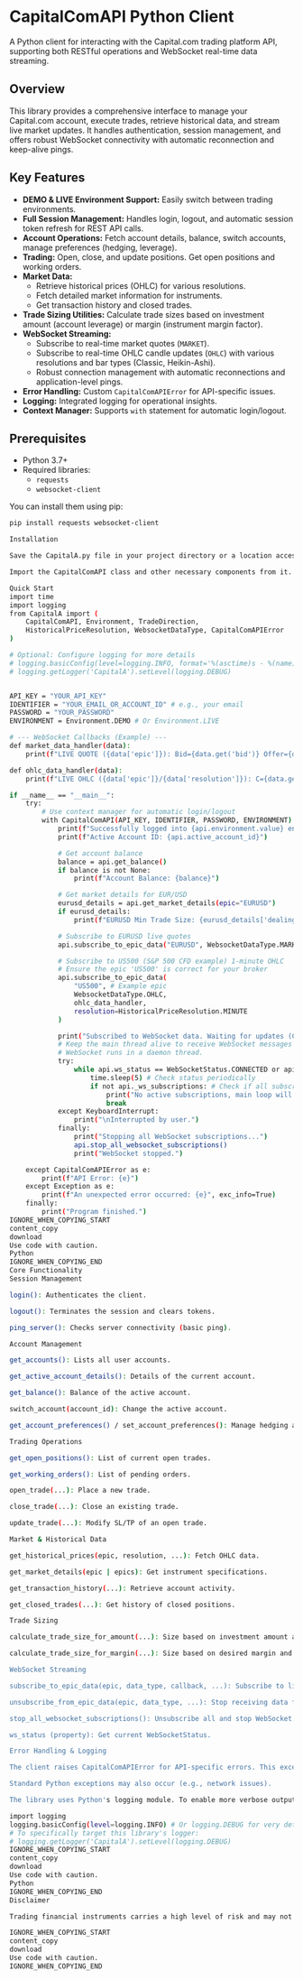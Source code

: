 # CapitalComAPI Python Client

A Python client for interacting with the Capital.com trading platform API, supporting both RESTful operations and WebSocket real-time data streaming.

## Overview

This library provides a comprehensive interface to manage your Capital.com account, execute trades, retrieve historical data, and stream live market updates. It handles authentication, session management, and offers robust WebSocket connectivity with automatic reconnection and keep-alive pings.

## Key Features

*   **DEMO & LIVE Environment Support:** Easily switch between trading environments.
*   **Full Session Management:** Handles login, logout, and automatic session token refresh for REST API calls.
*   **Account Operations:** Fetch account details, balance, switch accounts, manage preferences (hedging, leverage).
*   **Trading:** Open, close, and update positions. Get open positions and working orders.
*   **Market Data:**
    *   Retrieve historical prices (OHLC) for various resolutions.
    *   Fetch detailed market information for instruments.
    *   Get transaction history and closed trades.
*   **Trade Sizing Utilities:** Calculate trade sizes based on investment amount (account leverage) or margin (instrument margin factor).
*   **WebSocket Streaming:**
    *   Subscribe to real-time market quotes (`MARKET`).
    *   Subscribe to real-time OHLC candle updates (`OHLC`) with various resolutions and bar types (Classic, Heikin-Ashi).
    *   Robust connection management with automatic reconnections and application-level pings.
*   **Error Handling:** Custom `CapitalComAPIError` for API-specific issues.
*   **Logging:** Integrated logging for operational insights.
*   **Context Manager:** Supports `with` statement for automatic login/logout.

## Prerequisites

*   Python 3.7+
*   Required libraries:
    *   `requests`
    *   `websocket-client`

You can install them using pip:
```bash
pip install requests websocket-client

Installation

Save the CapitalA.py file in your project directory or a location accessible by your Python interpreter.

Import the CapitalComAPI class and other necessary components from it.

Quick Start
import time
import logging
from CapitalA import (
    CapitalComAPI, Environment, TradeDirection,
    HistoricalPriceResolution, WebsocketDataType, CapitalComAPIError
)

# Optional: Configure logging for more details
# logging.basicConfig(level=logging.INFO, format='%(asctime)s - %(name)s - %(levelname)s - %(message)s')
# logging.getLogger('CapitalA').setLevel(logging.DEBUG)


API_KEY = "YOUR_API_KEY"
IDENTIFIER = "YOUR_EMAIL_OR_ACCOUNT_ID" # e.g., your email
PASSWORD = "YOUR_PASSWORD"
ENVIRONMENT = Environment.DEMO # Or Environment.LIVE

# --- WebSocket Callbacks (Example) ---
def market_data_handler(data):
    print(f"LIVE QUOTE ({data['epic']}): Bid={data.get('bid')} Offer={data.get('offer')}")

def ohlc_data_handler(data):
    print(f"LIVE OHLC ({data['epic']}/{data['resolution']}): C={data.get('c')}")

if __name__ == "__main__":
    try:
        # Use context manager for automatic login/logout
        with CapitalComAPI(API_KEY, IDENTIFIER, PASSWORD, ENVIRONMENT) as api:
            print(f"Successfully logged into {api.environment.value} environment.")
            print(f"Active Account ID: {api.active_account_id}")

            # Get account balance
            balance = api.get_balance()
            if balance is not None:
                print(f"Account Balance: {balance}")

            # Get market details for EUR/USD
            eurusd_details = api.get_market_details(epic="EURUSD")
            if eurusd_details:
                print(f"EURUSD Min Trade Size: {eurusd_details['dealingRules']['minDealSize']['value']}")

            # Subscribe to EURUSD live quotes
            api.subscribe_to_epic_data("EURUSD", WebsocketDataType.MARKET, market_data_handler)

            # Subscribe to US500 (S&P 500 CFD example) 1-minute OHLC
            # Ensure the epic 'US500' is correct for your broker
            api.subscribe_to_epic_data(
                "US500", # Example epic
                WebsocketDataType.OHLC,
                ohlc_data_handler,
                resolution=HistoricalPriceResolution.MINUTE
            )

            print("Subscribed to WebSocket data. Waiting for updates (Ctrl+C to stop)...")
            # Keep the main thread alive to receive WebSocket messages
            # WebSocket runs in a daemon thread.
            try:
                while api.ws_status == WebSocketStatus.CONNECTED or api.ws_status == WebSocketStatus.CONNECTING :
                    time.sleep(5) # Check status periodically
                    if not api._ws_subscriptions: # Check if all subscriptions were removed elsewhere
                        print("No active subscriptions, main loop will exit.")
                        break
            except KeyboardInterrupt:
                print("\nInterrupted by user.")
            finally:
                print("Stopping all WebSocket subscriptions...")
                api.stop_all_websocket_subscriptions()
                print("WebSocket stopped.")

    except CapitalComAPIError as e:
        print(f"API Error: {e}")
    except Exception as e:
        print(f"An unexpected error occurred: {e}", exc_info=True)
    finally:
        print("Program finished.")
IGNORE_WHEN_COPYING_START
content_copy
download
Use code with caution.
Python
IGNORE_WHEN_COPYING_END
Core Functionality
Session Management

login(): Authenticates the client.

logout(): Terminates the session and clears tokens.

ping_server(): Checks server connectivity (basic ping).

Account Management

get_accounts(): Lists all user accounts.

get_active_account_details(): Details of the current account.

get_balance(): Balance of the active account.

switch_account(account_id): Change the active account.

get_account_preferences() / set_account_preferences(): Manage hedging and leverage.

Trading Operations

get_open_positions(): List of current open trades.

get_working_orders(): List of pending orders.

open_trade(...): Place a new trade.

close_trade(...): Close an existing trade.

update_trade(...): Modify SL/TP of an open trade.

Market & Historical Data

get_historical_prices(epic, resolution, ...): Fetch OHLC data.

get_market_details(epic | epics): Get instrument specifications.

get_transaction_history(...): Retrieve account activity.

get_closed_trades(...): Get history of closed positions.

Trade Sizing

calculate_trade_size_for_amount(...): Size based on investment amount and account leverage.

calculate_trade_size_for_margin(...): Size based on desired margin and instrument's margin factor.

WebSocket Streaming

subscribe_to_epic_data(epic, data_type, callback, ...): Subscribe to live market or OHLC data.

unsubscribe_from_epic_data(epic, data_type, ...): Stop receiving data for an epic.

stop_all_websocket_subscriptions(): Unsubscribe all and stop WebSocket.

ws_status (property): Get current WebSocketStatus.

Error Handling & Logging

The client raises CapitalComAPIError for API-specific errors. This exception may contain status_code and response_data.

Standard Python exceptions may also occur (e.g., network issues).

The library uses Python's logging module. To enable more verbose output:

import logging
logging.basicConfig(level=logging.INFO) # Or logging.DEBUG for very detailed logs
# To specifically target this library's logger:
# logging.getLogger('CapitalA').setLevel(logging.DEBUG)
IGNORE_WHEN_COPYING_START
content_copy
download
Use code with caution.
Python
IGNORE_WHEN_COPYING_END
Disclaimer

Trading financial instruments carries a high level of risk and may not be suitable for all investors. Ensure you understand the risks involved and manage your capital wisely. Use this client, especially the trading functions, at your own risk. Always test thoroughly in a DEMO environment.

IGNORE_WHEN_COPYING_START
content_copy
download
Use code with caution.
IGNORE_WHEN_COPYING_END
